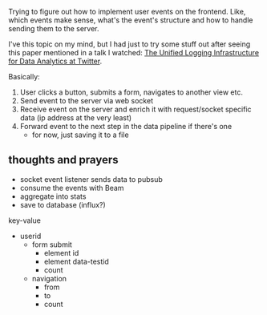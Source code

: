 Trying to figure out how to implement user events on the frontend. Like, which events make sense, what's the event's structure and how to handle sending them to the server.

I've this topic on my mind, but I had just to try some stuff out after seeing this paper mentioned in a talk I watched: [The Unified Logging Infrastructure for Data Analytics at Twitter](http://vldb.org/pvldb/vol5/p1771_georgelee_vldb2012.pdf).

Basically:

1. User clicks a button, submits a form, navigates to another view etc.
2. Send event to the server via web socket
3. Receive event on the server and enrich it with request/socket specific data (ip address at the very least)
4. Forward event to the next step in the data pipeline if there's one
    - for now, just saving it to a file


## thoughts and prayers

- socket event listener sends data to pubsub
- consume the events with Beam
- aggregate into stats
- save to database (influx?)

key-value
- userid
    - form submit
        - element id
        - element data-testid
        - count
    - navigation
        - from
        - to
        - count
